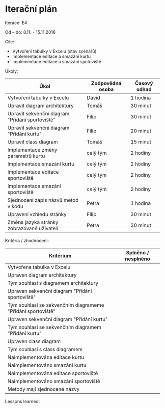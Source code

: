 <h1>Iterační plán</h1>
Iterace:  E4

Od – do: 8.11. - 15.11.2016


Cíle:
- Vytvoření tabulky v Excelu (stav scénářů)
- Implementace editace a smazání kurtu
- Implementace editace a smazání spotoviště

Úkoly:

|Úkol|	Zodpovědná osoba|	Časový odhad|
|---|---|---|
|Vytvoření tabulky v Excelu|Dávid|1 hodina
|Upravit diagram architektury|Tomáš|30 minut
|Upravit sekvenční diagram "Přidání sportoviště"|Filip|30 minut
|Upravit sekvenční diagram "Přidání kurtu"|Filip|20 minut
|Upravit class diagram|Tomáš|15 minut
|Implementace změny parametrů kurtu|celý tým|2 hodiny
|Implementace smazání kurtu|celý tým|2 hodiny
|Implementace editace sportoviště|celý tým|2 hodiny
|Implementace smazání sportoviště|celý tým|2 hodiny
|Sjednocení zápis názvů metod v kódu|Petra|1 hodina
|Upravení vzhledu stránky|Filip|30 minut
|Změna jazyka stránky zobrazované uživateli|Petra|30 minut


Kritéria / zhodnocení:

|Kritérium	|Splněno / nesplněno|
|---|---|
|Vytvořena tabulka v Excelu||
|Upraven diagram architektury||
|Tým souhlasí s diagramem architektury||
|Upraven sekvenční diagram "Přidání sportoviště"||
|Tým souhlasí se sekvenčním diagrameme "Přidání sportoviště"||
|Upraven sekvenční diagram "Přidání kurtu"||
|Tým souhlasí se sekvenčním diagramem "Přidání kurtu"||
|Upraven class diagram||
|Tým souhlasí s class diagramem||
|Naimplementována editace kurtu||
|Naimplementováno smazání kurtu||
|Naimplementována editace sportoviště||
|Naimplementováno smazání sportoviště||
|Metody mají sjednocené názvy||

Lessons learned:
